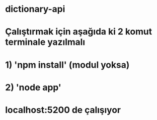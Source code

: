 # dictionary-api

# Çalıştırmak için aşağıda ki 2 komut terminale yazılmalı

# 1) 'npm install' (modul yoksa)
# 2) 'node app'

# localhost:5200 de çalışıyor

